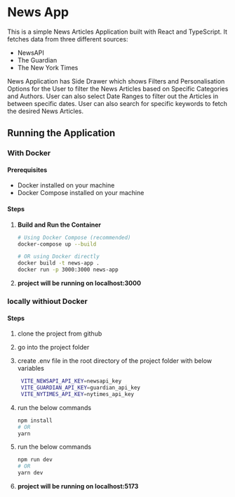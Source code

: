 # News App

This is a simple News Articles Application built with React and TypeScript. It fetches data from three different sources:

- NewsAPI
- The Guardian
- The New York Times

News Application has Side Drawer which shows Filters and Personalisation Options for the User to filter the News Articles based on Specific Categories and Authors. User can also select Date Ranges to filter out the Articles in between specific dates.
User can also search for specific keywords to fetch the desired News Articles.

## Running the Application

### With Docker

#### Prerequisites

- Docker installed on your machine
- Docker Compose installed on your machine

#### Steps

1. **Build and Run the Container**

   ```bash
   # Using Docker Compose (recommended)
   docker-compose up --build

   # OR using Docker directly
   docker build -t news-app .
   docker run -p 3000:3000 news-app

   ```

2. **project will be running on localhost:3000**

### locally withiout Docker

#### Steps

1. clone the project from github
2. go into the project folder
3. create .env file in the root directory of the project folder with below variables

   ```bash
    VITE_NEWSAPI_API_KEY=newsapi_key
    VITE_GUARDIAN_API_KEY=guardian_api_key
    VITE_NYTIMES_API_KEY=nytimes_api_key

   ```

4. run the below commands

   ```bash
   npm install
   # OR
   yarn

   ```

5. run the below commands

   ```bash
   npm run dev
   # OR
   yarn dev

   ```

6. **project will be running on localhost:5173**
